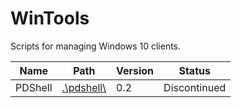 # WinTools

Scripts for managing Windows 10 clients.

| Name    | Path                     | Version | Status       |
|---------|--------------------------|---------|--------------|
| PDShell | [.\\pdshell\\](pdshell/) | 0.2     | Discontinued |
